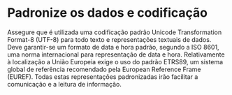 # Padronize os dados e codificação

Assegure que é utilizada uma codificação padrão Unicode Transformation Format-8 (UTF-8) para todo texto e representações textuais de dados. Deve garantir-se um formato de data e hora padrão, segundo a ISO 8601, uma norma internacional para representação de data e hora. Relativamente à localização a União Europeia exige o uso do padrão ETRS89, um sistema global de referência recomendado pela European Reference Frame (EUREF). Todas estas representações padronizadas irão facilitar a comunicação e a leitura de informação.
